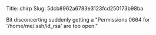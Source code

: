 Title: chirp
Slug: 5dcb8962a6783e3123fcd250173b98ba

Bit disconcerting suddenly getting a "Permissions 0664 for '/home/me/.ssh/id_rsa' are too open."
